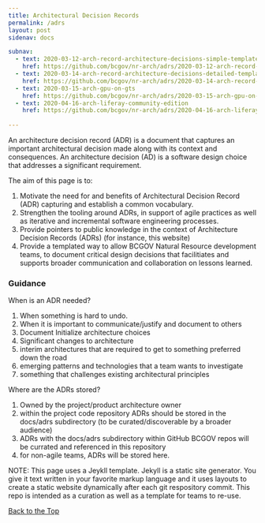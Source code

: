 ```yaml
---
title: Architectural Decision Records
permalink: /adrs
layout: post
sidenav: docs

subnav: 
  - text: 2020-03-12-arch-record-architecture-decisions-simple-template
    href: https://github.com/bcgov/nr-arch/adrs/2020-03-12-arch-record-architecture-decisions-simple-template
  - text: 2020-03-14-arch-record-architecture-decisions-detailed-template
    href: https://github.com/bcgov/nr-arch/adrs/2020-03-14-arch-record-architecture-decisions-detailed-template
  - text: 2020-03-15-arch-gpu-on-gts
    href: https://github.com/bcgov/nr-arch/adrs/2020-03-15-arch-gpu-on-gts
  - text: 2020-04-16-arch-liferay-community-edition
    href: https://github.com/bcgov/nr-arch/adrs/2020-04-16-arch-liferay-community-edition
    
---
```

An architecture decision record (ADR) is a document that captures an important architectural decision made along with its context and consequences. An architecture decision (AD) is a software design choice that addresses a significant requirement.

The aim of this page is to:

1. Motivate the need for and benefits of Architectural Decision Record (ADR) capturing and establish a common vocabulary.
2. Strengthen the tooling around ADRs, in support of agile practices as well as iterative and incremental software engineering processes.
3. Provide pointers to public knowledge in the context of Architecture Decision Records (ADRs) (for instance, this website)
4. Provide a templated way to allow BCGOV Natural Resource development teams, to document critical design decisions that facilitiates and supports broader communication and collaboration on lessons learned.

### Guidance

When is an ADR needed?
1. When something is hard to undo. 
2. When it is important to communicate/justify and document to others
3. Document Initialize architecture choices
4. Significant changes to architecture
5. interim architectures that are required to get to something preferred down the road
6. emerging patterns and technologies that a team wants to investigate
7. something that challenges existing architectural principles

Where are the ADRs stored?
1. Owned by the project/product architecture owner 
2. within the project code repository ADRs should be stored in the docs/adrs subdirectory (to be curated/discoverable by a broader audience)
3. ADRs with the docs/adrs subdirectory within GitHub BCGOV repos will be currated and referenced in this repository
4. for non-agile teams, ADRs will be stored here. 


NOTE: This page uses a Jeykll template. Jekyll is a static site generator. You give it text written in your favorite markup language and it uses layouts to create a static website dynamically after each git respository commit. This repo is intended as a curation as well as a template for teams to re-use.

[Back to the Top](#)


